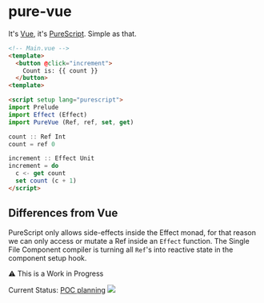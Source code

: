 # pure-vue
It's [Vue](https://vuejs.org/), it's [PureScript](https://www.purescript.org/). Simple as that.

```html
<!-- Main.vue -->
<template>
  <button @click="increment">
    Count is: {{ count }}
  </button>
<template>

<script setup lang="purescript">
import Prelude
import Effect (Effect)
import PureVue (Ref, ref, set, get)

count :: Ref Int
count = ref 0

increment :: Effect Unit
increment = do
  c <- get count
  set count (c + 1)
</script>
```

## Differences from Vue

PureScript only allows side-effects inside the Effect monad, for that reason we can only access or mutate a Ref inside an `Effect` function. The Single File Component compiler is turning all `Ref`'s into reactive state in the component setup hook.

⚠️ This is a Work in Progress

Current Status: [POC planning](https://github.com/klarkc/pure-vue/issues/2)
<img src="https://static.scarf.sh/a.png?x-pxid=1909a3af-ecab-4ef6-ae35-7bc65052c246" />
